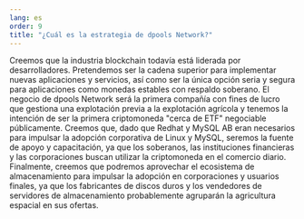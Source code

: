 ```yaml
---
lang: es
order: 9
title: "¿Cuál es la estrategia de dpools Network?"
---
```


Creemos que la industria blockchain todavía está liderada por desarrolladores. Pretendemos ser la cadena superior para implementar nuevas aplicaciones y servicios, así como ser la única opción seria y segura para aplicaciones como monedas estables con respaldo soberano. El negocio de dpools Network será la primera compañía con fines de lucro que gestiona una explotación previa a la explotación agrícola y tenemos la intención de ser la primera criptomoneda "cerca de ETF" negociable públicamente. Creemos que, dado que Redhat y MySQL AB eran necesarios para impulsar la adopción corporativa de Linux y MySQL, seremos la fuente de apoyo y capacitación, ya que los soberanos, las instituciones financieras y las corporaciones buscan utilizar la criptomoneda en el comercio diario. Finalmente, creemos que podremos aprovechar el ecosistema de almacenamiento para impulsar la adopción en corporaciones y usuarios finales, ya que los fabricantes de discos duros y los vendedores de servidores de almacenamiento probablemente agruparán la agricultura espacial en sus ofertas.
